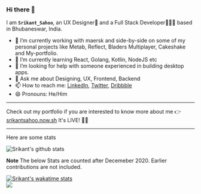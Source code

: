 ### Hi there 👋

I am **`Srikant_Sahoo`**, an UX Designer🎨 and a Full Stack Developer👨🏻‍💻 based in Bhubaneswar, India.
- 🔭 I’m currently working with maersk and side-by-side on some of my personal projects like Metab, Reflect, Bladers Multiplayer, Cakeshake and My-portfolio.
- 🌱 I’m currently learning React, Golang, Kotlin, NodeJS etc
- 🤔 I’m looking for help with someone experienced in building desktop apps. 
- 💬 Ask me about Designing, UX, Frontend, Backend
- 📫 How to reach me: [LinkedIn](https://linkedin.com/in/srikant-design), [Twitter](https://twitter.com/srikant_design), [Dribbble](https://dribbble.com/srikant_design)
- 😄 Pronouns: He/Him

---

Check out my portfolio if you are interested to know more about me 👉[srikantsahoo.now.sh](https://srikantsahoo.now.sh) It's LIVE! 🔴😃

---

Here are some stats  

![Srikant's github stats](https://github-readme-stats.vercel.app/api?username=srikant-code&show_icons=true&theme=dracula&count_private=true&include_all_commits=true)
<!--[![Hits](https://hits.seeyoufarm.com/api/count/incr/badge.svg?url=https%3A%2F%2Fgithub.com%2Fsrikant-code&count_bg=%2379C83D&title_bg=%23555555&icon=&icon_color=%23E7E7E7&title=profile+visits&edge_flat=false)](https://hits.seeyoufarm.com)-->
  
<!--[![Top Langs](https://github-readme-stats.vercel.app/api/top-langs/?username=srikant-code)](https://github.com/anuraghazra/github-readme-stats)-->
  
**Note** The below Stats are counted after Decemeber 2020. Earlier contributions are not included.  

[![Srikant's wakatime stats](https://github-readme-stats.vercel.app/api/wakatime?username=@srikantsahoo)](https://wakatime.com/@srikantsahoo)  
![](https://komarev.com/ghpvc/?username=srikant-code&color=brightgreen)  

<!--<img
  src="https://cr-ss-service.azurewebsites.net/api/ScreenShot?widget=portfolio&username=srikant-code&dates=false&style=--item-bg-color:%23f00;--item-border-radius:10px"
/><img
  src="https://cr-ss-service.azurewebsites.net/api/ScreenShot?widget=summary&username=srikant-code&badges=2&show-avatar=true&style=--header-bg-color:%23000;--border-radius:10px;&width=150"
/>
-->
<!--
**srikant-code/srikant-code** is a ✨ _special_ ✨ repository because its `README.md` (this file) appears on your GitHub profile.

Here are some ideas to get you started:
- 👯 I’m looking to collaborate on ...
- ⚡ Fun fact: ...
-->
